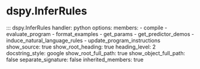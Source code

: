 # dspy.InferRules

::: dspy.InferRules
    handler: python
    options:
        members:
            - compile
            - evaluate_program
            - format_examples
            - get_params
            - get_predictor_demos
            - induce_natural_language_rules
            - update_program_instructions
        show_source: true
        show_root_heading: true
        heading_level: 2
        docstring_style: google
        show_root_full_path: true
        show_object_full_path: false
        separate_signature: false
        inherited_members: true
